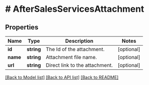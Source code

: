 # # AfterSalesServicesAttachment

## Properties

Name | Type | Description | Notes
------------ | ------------- | ------------- | -------------
**id** | **string** | The Id of the attachment. | [optional]
**name** | **string** | Attachment file name. | [optional]
**url** | **string** | Direct link to the attachment. | [optional]

[[Back to Model list]](../../README.md#models) [[Back to API list]](../../README.md#endpoints) [[Back to README]](../../README.md)
